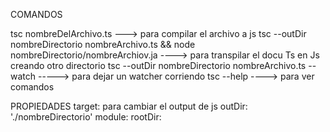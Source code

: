 COMANDOS

tsc nombreDelArchivo.ts ---> para compilar el archivo a js 
tsc --outDir nombreDirectorio nombreArchivo.ts && node nombreDirectorio/nombreArchiov.ja ----> para transpilar el docu Ts en Js creando otro directorio 
tsc --outDir nombreDirectorio nombreArchivo.ts --watch -----> para dejar un watcher corriendo
tsc --help ----> para ver comandos 

PROPIEDADES
target: para cambiar el output de js
outDir: './nombreDirectorio'
module: 
rootDir:

